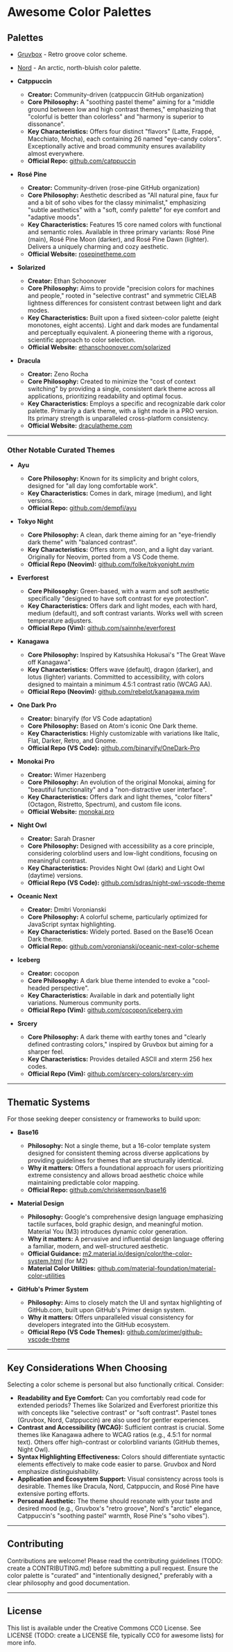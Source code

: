 # Awesome Color Palettes

## Palettes

- [Gruvbox](https://github.com/morhetz/gruvbox) - Retro groove color scheme.

- [Nord](https://www.nordtheme.com/) - An arctic, north-bluish color palette.

- **Catppuccin**

  - **Creator:** Community-driven (catppuccin GitHub organization)
  - **Core Philosophy:** A "soothing pastel theme" aiming for a "middle ground between low and high contrast themes," emphasizing that "colorful is better than colorless" and "harmony is superior to dissonance".
  - **Key Characteristics:** Offers four distinct "flavors" (Latte, Frappé, Macchiato, Mocha), each containing 26 named "eye-candy colors". Exceptionally active and broad community ensures availability almost everywhere.
  - **Official Repo:** [github.com/catppuccin](https://github.com/catppuccin)

- **Rosé Pine**

  - **Creator:** Community-driven (rose-pine GitHub organization)
  - **Core Philosophy:** Aesthetic described as "All natural pine, faux fur and a bit of soho vibes for the classy minimalist," emphasizing "subtle aesthetics" with a "soft, comfy palette" for eye comfort and "adaptive moods".
  - **Key Characteristics:** Features 15 core named colors with functional and semantic roles. Available in three primary variants: Rosé Pine (main), Rosé Pine Moon (darker), and Rosé Pine Dawn (lighter). Delivers a uniquely charming and cozy aesthetic.
  - **Official Website:** [rosepinetheme.com](https://rosepinetheme.com/)

- **Solarized**

  - **Creator:** Ethan Schoonover
  - **Core Philosophy:** Aims to provide "precision colors for machines and people," rooted in "selective contrast" and symmetric CIELAB lightness differences for consistent contrast between light and dark modes.
  - **Key Characteristics:** Built upon a fixed sixteen-color palette (eight monotones, eight accents). Light and dark modes are fundamental and perceptually equivalent. A pioneering theme with a rigorous, scientific approach to color selection.
  - **Official Website:** [ethanschoonover.com/solarized](http://ethanschoonover.com/solarized)

- **Dracula**
  - **Creator:** Zeno Rocha
  - **Core Philosophy:** Created to minimize the "cost of context switching" by providing a single, consistent dark theme across all applications, prioritizing readability and optimal focus.
  - **Key Characteristics:** Employs a specific and recognizable dark color palette. Primarily a dark theme, with a light mode in a PRO version. Its primary strength is unparalleled cross-platform consistency.
  - **Official Website:** [draculatheme.com](https://draculatheme.com/)

---

### Other Notable Curated Themes

- **Ayu**

  - **Core Philosophy:** Known for its simplicity and bright colors, designed for "all day long comfortable work".
  - **Key Characteristics:** Comes in dark, mirage (medium), and light versions.
  - **Official Repo:** [github.com/dempfi/ayu](https://github.com/dempfi/ayu)

- **Tokyo Night**

  - **Core Philosophy:** A clean, dark theme aiming for an "eye-friendly dark theme" with "balanced contrast".
  - **Key Characteristics:** Offers storm, moon, and a light day variant. Originally for Neovim, ported from a VS Code theme.
  - **Official Repo (Neovim):** [github.com/folke/tokyonight.nvim](https://github.com/folke/tokyonight.nvim)

- **Everforest**

  - **Core Philosophy:** Green-based, with a warm and soft aesthetic specifically "designed to have soft contrast for eye protection".
  - **Key Characteristics:** Offers dark and light modes, each with hard, medium (default), and soft contrast variants. Works well with screen temperature adjusters.
  - **Official Repo (Vim):** [github.com/sainnhe/everforest](https://github.com/sainnhe/everforest)

- **Kanagawa**

  - **Core Philosophy:** Inspired by Katsushika Hokusai's "The Great Wave off Kanagawa".
  - **Key Characteristics:** Offers wave (default), dragon (darker), and lotus (lighter) variants. Committed to accessibility, with colors designed to maintain a minimum 4.5:1 contrast ratio (WCAG AA).
  - **Official Repo (Neovim):** [github.com/rebelot/kanagawa.nvim](https://github.com/rebelot/kanagawa.nvim)

- **One Dark Pro**

  - **Creator:** binaryify (for VS Code adaptation)
  - **Core Philosophy:** Based on Atom's iconic One Dark theme.
  - **Key Characteristics:** Highly customizable with variations like Italic, Flat, Darker, Retro, and Gnome.
  - **Official Repo (VS Code):** [github.com/binaryify/OneDark-Pro](https://github.com/binaryify/OneDark-Pro)

- **Monokai Pro**

  - **Creator:** Wimer Hazenberg
  - **Core Philosophy:** An evolution of the original Monokai, aiming for "beautiful functionality" and a "non-distractive user interface".
  - **Key Characteristics:** Offers dark and light themes, "color filters" (Octagon, Ristretto, Spectrum), and custom file icons.
  - **Official Website:** [monokai.pro](https://monokai.pro/)

- **Night Owl**

  - **Creator:** Sarah Drasner
  - **Core Philosophy:** Designed with accessibility as a core principle, considering colorblind users and low-light conditions, focusing on meaningful contrast.
  - **Key Characteristics:** Provides Night Owl (dark) and Light Owl (daytime) versions.
  - **Official Repo (VS Code):** [github.com/sdras/night-owl-vscode-theme](https://github.com/sdras/night-owl-vscode-theme)

- **Oceanic Next**

  - **Creator:** Dmitri Voronianski
  - **Core Philosophy:** A colorful scheme, particularly optimized for JavaScript syntax highlighting.
  - **Key Characteristics:** Widely ported. Based on the Base16 Ocean Dark theme.
  - **Official Repo:** [github.com/voronianski/oceanic-next-color-scheme](https://github.com/voronianski/oceanic-next-color-scheme)

- **Iceberg**

  - **Creator:** cocopon
  - **Core Philosophy:** A dark blue theme intended to evoke a "cool-headed perspective".
  - **Key Characteristics:** Available in dark and potentially light variations. Numerous community ports.
  - **Official Repo (Vim):** [github.com/cocopon/iceberg.vim](https://github.com/cocopon/iceberg.vim)

- **Srcery**
  - **Core Philosophy:** A dark theme with earthy tones and "clearly defined contrasting colors," inspired by Gruvbox but aiming for a sharper feel.
  - **Key Characteristics:** Provides detailed ASCII and xterm 256 hex codes.
  - **Official Repo (Vim):** [github.com/srcery-colors/srcery-vim](https://github.com/srcery-colors/srcery-vim)

---

## Thematic Systems

For those seeking deeper consistency or frameworks to build upon:

- **Base16**

  - **Philosophy:** Not a single theme, but a 16-color template system designed for consistent theming across diverse applications by providing guidelines for themes that are structurally identical.
  - **Why it matters:** Offers a foundational approach for users prioritizing extreme consistency and allows broad aesthetic choice while maintaining predictable color mapping.
  - **Official Repo:** [github.com/chriskempson/base16](https://github.com/chriskempson/base16)

- **Material Design**

  - **Philosophy:** Google's comprehensive design language emphasizing tactile surfaces, bold graphic design, and meaningful motion. Material You (M3) introduces dynamic color generation.
  - **Why it matters:** A pervasive and influential design language offering a familiar, modern, and well-structured aesthetic.
  - **Official Guidance:** [m2.material.io/design/color/the-color-system.html](https://m2.material.io/design/color/the-color-system.html) (for M2)
  - **Material Color Utilities:** [github.com/material-foundation/material-color-utilities](https://github.com/material-foundation/material-color-utilities)

- **GitHub's Primer System**
  - **Philosophy:** Aims to closely match the UI and syntax highlighting of GitHub.com, built upon GitHub's Primer design system.
  - **Why it matters:** Offers unparalleled visual consistency for developers integrated into the GitHub ecosystem.
  - **Official Repo (VS Code Themes):** [github.com/primer/github-vscode-theme](https://github.com/primer/github-vscode-theme)

---

## Key Considerations When Choosing

Selecting a color scheme is personal but also functionally critical. Consider:

- **Readability and Eye Comfort:** Can you comfortably read code for extended periods? Themes like Solarized and Everforest prioritize this with concepts like "selective contrast" or "soft contrast". Pastel tones (Gruvbox, Nord, Catppuccin) are also used for gentler experiences.
- **Contrast and Accessibility (WCAG):** Sufficient contrast is crucial. Some themes like Kanagawa adhere to WCAG ratios (e.g., 4.5:1 for normal text). Others offer high-contrast or colorblind variants (GitHub themes, Night Owl).
- **Syntax Highlighting Effectiveness:** Colors should differentiate syntactic elements effectively to make code easier to parse. Gruvbox and Nord emphasize distinguishability.
- **Application and Ecosystem Support:** Visual consistency across tools is desirable. Themes like Dracula, Nord, Catppuccin, and Rosé Pine have extensive porting efforts.
- **Personal Aesthetic:** The theme should resonate with your taste and desired mood (e.g., Gruvbox's "retro groove", Nord's "arctic" elegance, Catppuccin's "soothing pastel" warmth, Rosé Pine's "soho vibes").

---

## Contributing

Contributions are welcome! Please read the contributing guidelines (TODO: create a CONTRIBUTING.md) before submitting a pull request. Ensure the color palette is "curated" and "intentionally designed," preferably with a clear philosophy and good documentation.

---

## License

This list is available under the Creative Commons CC0 License. See LICENSE (TODO: create a LICENSE file, typically CC0 for awesome lists) for more info.

